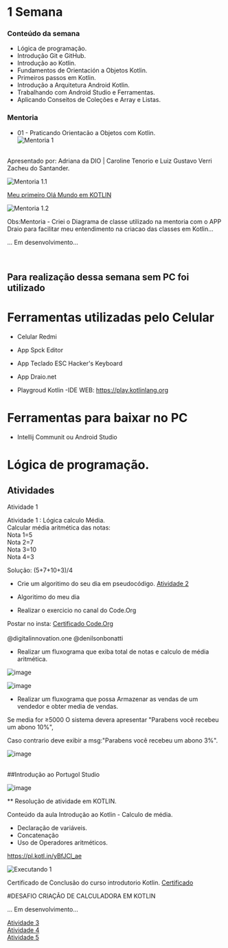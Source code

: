 # 1 Semana

### Conteúdo da semana

- Lógica de programação.
- Introdução Git e GitHub.
- Introdução ao Kotlin.
- Fundamentos de Orientación a Objetos Kotlin.
- Primeiros passos em Kotlin.
- Introdução a Arquitetura Android Kotlin.
- Trabalhando com Android Studio e Ferramentas.
- Aplicando Conseitos de Coleções e Array e Listas.

### Mentoria

- 01 - Praticando Orientacão a Objetos com Kotlin.<br>
![Mentoria 1]( https://raw.githubusercontent.com/PaulaSena/BootcampSantanderMobile/main/1%20Semana/Img/Mentoria1.jpg "Imagem da mentoria 1")

<br>
Apresentado por: Adriana da DIO | Caroline Tenorio e Luiz Gustavo Verri Zacheu do Santander.
<br>

![Mentoria 1.1](https://raw.githubusercontent.com/PaulaSena/BootcampSantanderMobile/b6ce028fa261bad2da09d9f2128fe7e54873bd39/1%20Semana/Img/Practicando%20Orientaci%C3%B3n%20la%20Objetos%201.svg) <br>

<a href="https://pl.kotl.in/EvLDLvG_D"> Meu primeiro Olá Mundo em KOTLIN</a> <br>

![Mentoria 1.2]( https://github.com/PaulaSena/BootcampSantanderMobile/blob/main/1%20Semana/Img/OlaMundoKotlin.gif?raw=true "Imagem do site Playgroud Kotlin")<br>

Obs:Mentoria - Criei o Diagrama de classe utilizado na mentoria com o APP Draio para facilitar meu entendimento na criacao das classes em Kotlin...

... Em desenvolvimento...

<br>


 ## Para realização dessa semana sem PC foi utilizado


# Ferramentas utilizadas pelo Celular

  - Celular Redmi <br>

   - App Spck Editor <br>

   - App Teclado ESC Hacker's Keyboard <br>

   - App Draio.net <br>
   
   - Playgroud Kotlin -IDE WEB: https://play.kotlinlang.org <br>
   
# Ferramentas para baixar no PC

  - Intellij Communit ou Android Studio <br>
 

# Lógica de programação.

## Atividades 
 
 Atividade 1 

Atividade 1 : Lógica calculo Média.
<br> 
Calcular média aritmética das notas:<br>
Nota 1=5<br>
Nota 2=7<br>
Nota 3=10<br>
Nota 4=3<br>

Solução: (5+7+10+3)/4

- Crie um algoritimo do seu dia em pseudocódigo.
<a href="https://github.com/PaulaSena/BootcampSantanderMobile/blob/main/1%20Semana/Img/meu%20dia.txt"> Atividade 2</a><br>
- Algoritimo do meu dia

- Realizar o exercicio no canal do Code.Org

Postar no insta: <a href="https://raw.githubusercontent.com/PaulaSena/BootcampSantanderMobile/main/1%20Semana/Img/Certif.jpg">Certificado Code.Org </a><br><br>
@digitalinnovation.one
@denilsonbonatti
  
- Realizar um fluxograma que exiba total de notas e calculo de  média aritmética.<br>

![image](https://raw.githubusercontent.com/PaulaSena/BootcampSantanderMobile/main/1%20Semana/Img/img-fluxograma2.PNG)<br>

![image](https://raw.githubusercontent.com/PaulaSena/BootcampSantanderMobile/main/1%20Semana/Img/img-fluxograma2.2.PNG)

- Realizar um fluxograma que possa Armazenar as vendas de um vendedor e obter media de vendas.<br>

Se media for ≥5000 O sistema devera apresentar "Parabens você recebeu um abono 10%", <br>

Caso contrario deve exibir a msg:"Parabens você recebeu um abono 3%".

![image](https://raw.githubusercontent.com/PaulaSena/BootcampSantanderMobile/main/1%20Semana/Img/mediaVendasVendedor.PNG)<br><br>

##Introdução ao Portugol Studio<br>

![image](https://raw.githubusercontent.com/PaulaSena/BootcampSantanderMobile/main/1%20Semana/Img/2021-08-10%2023-16-59.gif)


** Resolução de atividade em KOTLIN.

Conteúdo da aula Introdução ao Kotlin - Calculo de média.

- Declaração de variáveis.
- Concatenação 
- Uso de Operadores aritméticos.

<a href="https://pl.kotl.in/yBfJCl_ae"> https://pl.kotl.in/yBfJCl_ae </a><br>

![Executando 1]( https://raw.githubusercontent.com/PaulaSena/BootcampSantanderMobile/main/1%20Semana/Img/Executando%20conteudo%20da%20aula%20-%20%20Calculo%20de%20m%C3%A9dia..PNG "Imagem Executando conteudo da aula -  Calculo de média. 1")<br>


Certificado de Conclusão do curso introdutorio Kotlin.
<a href="https://www.linkedin.com/in/paulassena/">Certificado</a><br>

#DESAFIO CRIAÇÃO DE CALCULADORA EM KOTLIN

... Em desenvolvimento...


<a href="#"> Atividade 3</a><br>
<a href="#"> Atividade 4</a><br>
<a href="#"> Atividade 5</a><br>
